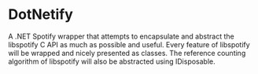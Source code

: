 DotNetify
=========

A .NET Spotify wrapper that attempts to encapsulate and abstract the libspotify C API as much as possible and useful.
Every feature of libspotify will be wrapped and nicely presented as classes. The reference counting algorithm of libspotify
will also be abstracted using <c>IDisposable</c>.
